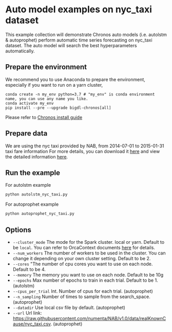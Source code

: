 # Auto model examples on nyc_taxi dataset
This example collection will demonstrate Chronos auto models (i.e. autolstm & autoprophet) perform automatic time series forecasting on nyc_taxi dataset. The auto model will search the best hyperparameters automatically.

## Prepare the environment
We recommend you to use Anaconda to prepare the environment, especially if you want to run on a yarn cluster, 
```
conda create -n my_env python=3.7 # "my_env" is conda environment name, you can use any name you like.
conda activate my_env
pip install --pre --upgrade bigdl-chronos[all]
```
Please refer to [Chronos install guide](https://bigdl.readthedocs.io/en/latest/doc/Chronos/Overview/chronos.html#install)

## Prepare data
We are using the nyc taxi provided by NAB, from 2014-07-01 to 2015-01-31 taxi fare information For more details, you can download it [here](https://raw.githubusercontent.com/numenta/NAB/v1.0/data/realKnownCause/nyc_taxi.csv) and view the detailed information [here](https://github.com/numenta/NAB/tree/master/data).


## Run the example
For autolstm example
```bash
python autolstm_nyc_taxi.py
```
For autoprophet example
```bash
python autoprophet_nyc_taxi.py
```

## Options
* `--cluster_mode` The mode for the Spark cluster. local or yarn. Default to be `local`. You can refer to OrcaContext documents [here](https://bigdl.readthedocs.io/en/latest/doc/Orca/Overview/orca-context.html) for details.
* `--num_workers` The number of workers to be used in the cluster. You can change it depending on your own cluster setting. Default to be 2.
* `--cores` "The number of cpu cores you want to use on each node. Default to be 4.
* `--memory` The memory you want to use on each node. Default to be 10g
* `--epochs` Max number of epochs to train in each trial. Default to be 1. (autolstm)
* `--cpus_per_trial` Int. Number of cpus for each trial. (autoprophet)
* `--n_sampling` Number of times to sample from the search_space. (autoprophet)
* `--datadir` Use local csv file by default. (autoprophet)
* `--url` Url link: https://raw.githubusercontent.com/numenta/NAB/v1.0/data/realKnownCause/nyc_taxi.csv. (autoprophet)
